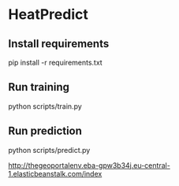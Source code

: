 # HeatPredict

## Install requirements
pip install -r requirements.txt

## Run training
python scripts/train.py

## Run prediction
python scripts/predict.py



http://thegeoportalenv.eba-gpw3b34j.eu-central-1.elasticbeanstalk.com/index